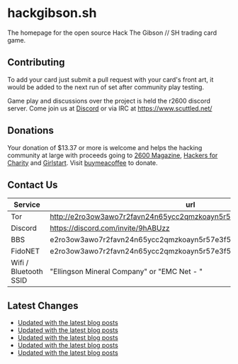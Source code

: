 # hackgibson.sh
The homepage for the open source Hack The Gibson // SH trading card game.


## Contributing

To add your card just submit a pull request with your card's front art, it would be added to the next run of set after community play testing.

Game play and discussions over the project is held the r2600 discord server. Come join us at [Discord](https://discord.com/invite/9hABUzz) or via IRC at https://www.scuttled.net/


## Donations

Your donation of $13.37 or more is welcome and helps the hacking community at large with proceeds going to [2600 Magazine](https://2600.com/), [Hackers for Charity](https://hackersforcharity.org) and [Girlstart](https://girlstart.org).  Visit [buymeacoffee](https://www.buymeacoffee.com/hackgibson.sh) to donate.


## Contact Us

Service | url
-|-
Tor | http://e2ro3ow3awo7r2favn24n65ycc2qmzkoayn5r57e3f56nvjwdcgg32ad.onion
Discord | https://discord.com/invite/9hABUzz
BBS | e2ro3ow3awo7r2favn24n65ycc2qmzkoayn5r57e3f56nvjwdcgg32ad.onion:23
FidoNET | e2ro3ow3awo7r2favn24n65ycc2qmzkoayn5r57e3f56nvjwdcgg32ad.onion:24554
Wifi / Bluetooth SSID | "Ellingson Mineral Company" or "EMC Net - <fidonet address>"

## Latest Changes
<!-- BLOG-POST-LIST:START -->
- [Updated with the latest blog posts](https://github.com/DFW2600/hackgibson.sh/commit/72136fca882977f79552a5404255c67ed1756029)
- [Updated with the latest blog posts](https://github.com/DFW2600/hackgibson.sh/commit/901e9e945b5dbb50ac03d4084a5b5c4d62a9af12)
- [Updated with the latest blog posts](https://github.com/DFW2600/hackgibson.sh/commit/f151605f7f98558c2874b88dfc8efa8f1f0bcb65)
- [Updated with the latest blog posts](https://github.com/DFW2600/hackgibson.sh/commit/67fcd31842390339f66d8d307715f63d63bad303)
- [Updated with the latest blog posts](https://github.com/DFW2600/hackgibson.sh/commit/b7a637f456890d6247ce288f102a8bfe7a0b90d1)
<!-- BLOG-POST-LIST:END -->

